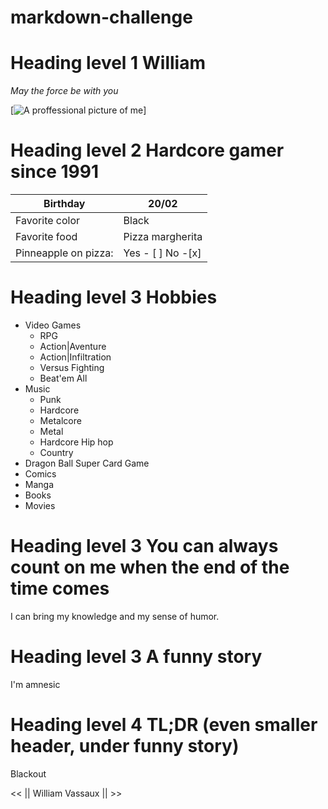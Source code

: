 # markdown-challenge

# Heading level 1 William

*May the force be with you*

[![A proffessional picture of me](D:\William\Pictures\will.jpg "Me")]

# Heading level 2 Hardcore gamer since 1991

| Birthday 	| 20/02 	|
|-	|-	|
| Favorite color 	| Black 	|
| Favorite food 	| Pizza margherita 	|
| Pinneapple on pizza: 	| Yes - [ ] No -[x] 	|

# Heading level 3 Hobbies

* Video Games
    * RPG
    * Action|Aventure
    * Action|Infiltration 
    * Versus Fighting
    * Beat'em All 
* Music
    * Punk
    * Hardcore
    * Metalcore 
    * Metal
    * Hardcore Hip hop
    * Country
* Dragon Ball Super Card Game
* Comics
* Manga
* Books
* Movies


# Heading level 3 You can always count on me when the end of the time comes



I can bring my knowledge and my sense of humor.

# Heading level 3 A funny story

I'm amnesic

# Heading level 4 TL;DR (even smaller header, under funny story)

Blackout


<< []() || William Vassaux || []() >>